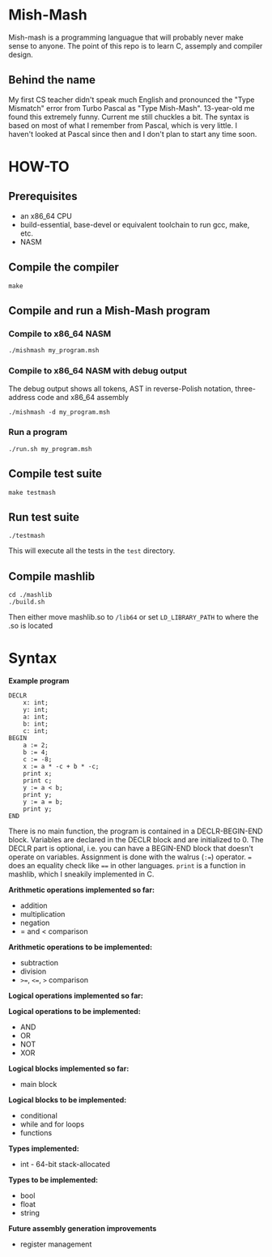 # Mish-Mash

Mish-mash is a programming languague that will probably never make sense to anyone. The point of this repo is to learn C, assemply and compiler design.

## Behind the name

My first CS teacher didn't speak much English and pronounced the "Type Mismatch" error from Turbo Pascal as "Type Mish-Mash". 13-year-old me found this extremely funny. Current me still chuckles a bit. The syntax is based on most of what I remember from Pascal, which is very little. I haven't looked at Pascal since then and I don't plan to start any time soon.

# HOW-TO

## Prerequisites
- an x86_64 CPU
- build-essential, base-devel or equivalent toolchain to run gcc, make, etc.
- NASM

## Compile the compiler

```
make
```

## Compile and run a Mish-Mash program


### Compile to x86_64 NASM

```
./mishmash my_program.msh
```
### Compile to x86_64 NASM with debug output

The debug output shows all tokens, AST in reverse-Polish notation, three-address code and x86_64 assembly

```
./mishmash -d my_program.msh
```

### Run a program

```
./run.sh my_program.msh
```

## Compile test suite

```
make testmash
```

## Run test suite

```
./testmash
```

This will execute all the tests in the `test` directory.

## Compile mashlib

```
cd ./mashlib
./build.sh
```

Then either move mashlib.so to `/lib64` or set `LD_LIBRARY_PATH` to where the .so is located

# Syntax

**Example program**

```
DECLR
    x: int;
    y: int;
    a: int;
    b: int;
    c: int;
BEGIN
    a := 2;
    b := 4;
    c := -8;
    x := a * -c + b * -c;
    print x;
    print c;
    y := a < b;
    print y;
    y := a = b;
    print y;
END
```
There is no main function, the program is contained in a DECLR-BEGIN-END block.
Variables are declared in the DECLR block and are initialized to 0.
The DECLR part is optional, i.e. you can have a BEGIN-END block that doesn't operate on variables.
Assignment is done with the walrus (`:=`) operator. `=` does an equality check like `==` in other languages.
`print` is a function in mashlib, which I sneakily implemented in C.

**Arithmetic operations implemented so far:**
- addition
- multiplication
- negation
- = and < comparison

**Arithmetic operations to be implemented:**
- subtraction
- division
- `>=`, `<=`, `>` comparison

**Logical operations implemented so far:**

**Logical operations to be implemented:**
- AND
- OR
- NOT
- XOR

**Logical blocks implemented so far:**
- main block

**Logical blocks to be implemented:**
- conditional
- while and for loops
- functions

**Types implemented:**
- int - 64-bit stack-allocated

**Types to be implemented:**
- bool
- float
- string

**Future assembly generation improvements**
- register management
